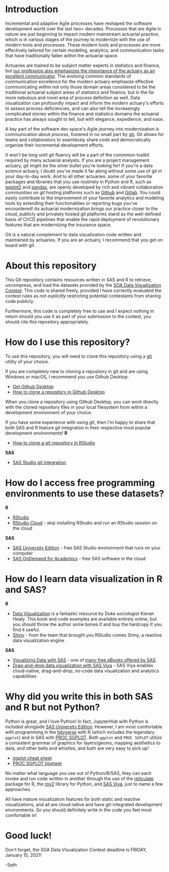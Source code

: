 # Introduction
Incremental and adaptive Agile processes have reshaped the software development world over the last two+ decades. Processes that are Agile in nature are just beginning to impact modern mainstream actuarial practice, which is in various stages of the journey to modernize with the use of modern tools and processes. These modern tools and processes are more effectively tailored for certain modeling, analytics, and communication tasks that have traditionally fallen within the actuarial space.

Actuaries are trained to be subject matter experts in statistics and finance, but [our profession also emphasizes the importance of the actuary as an excellent communicator](https://github.com/bentwheel/asop-viz). The evolving common standards of communication excellence for the modern actuary emphasize effective communicating within not only those domain areas considered to be the traditional actuarial subject areas of statistics and finance, but in the far more nebulous and novel area of *process* definition as well. Data visualization can profoundly impact and inform the modern actuary's efforts to assess process deficiencies, and can also tell the increasingly complicated stories within the finance and statistics domains the actuarial practice has always sought to tell, but with elegance, expedience, and ease. 

A key part of the software dev space's Agile journey into modernization is communication about *process*, fostered in no small part by [git](https://git-scm.com/). Git allows for teams and collaborators to seamlessly share code and democratically organize their incremental development efforts. 

It won't be long until git fluency will be a part of the commmon toolkit required by many actuarial analysts. If you are a project management actuary, git might be the silver bullet you're looking for! If you're a data science actuary, I doubt you've made it far along without some use of git in your day-to-day work. And to all other actuaries: some of your favorite packages and libraries that you use routinely in Python and R, such as [ggplot2](https://github.com/tidyverse/ggplot2) and [pandas](https://github.com/pandas-dev/pandas), are openly developed by rich and vibrant collaboration communities on git hosting platforms such as [Github](https://github.com/) and [Gitlab](https://about.gitlab.com/). You could easily contribute to the improvement of your favorite analytics and modeling tools by extending their functionalities or reporting bugs you've encountered! As actuarial modernization brings our practice closer to the cloud, publicly and privately hosted git platforms stand as the well-defined basis of CI/CD pipelines that enable the rapid deployment of revolutionary features that are modernizing the insurance space.

Git is a natural complement to data visualization code written and maintained by actuaries. If you are an actuary, I recommend that you get on board with git.

# About this repository
This Git repository contains resources written in SAS and R to retrieve, uncompress, and load the datasets provided by the [SOA Data Visualization Contest](https://www.soa.org/research/opportunities/2020-data-visualization-contest/). This code is shared freely, provided I have correctly evaluated the contest rules as *not explicitly* restricting potential contestants from sharing code publicly. 

Furthermore, this code is completely free to use and I expect nothing in return should you use it as part of your submission to the contest, you should cite this repository appropriately.

# How do I use this repository?

To use this repository, you will need to clone this repository using a [git](https://git-scm.com/) utility of your choice.

If you are completely new to cloning a repository in git and are using Windows or macOS, I recommend you use Github Desktop:
- [Get Github Desktop](https://desktop.github.com/)
- [How to clone a repository in Github Desktop](https://docs.github.com/en/free-pro-team@latest/desktop/contributing-and-collaborating-using-github-desktop/cloning-a-repository-from-github-to-github-desktop)

When you clone a repository using Github Desktop, you can work directly with the cloned repository files in your local filesystem from within a development environment of your choice.

If you have some experience with using git, then I'm happy to share that both SAS and R feature git integration in their respective most popular development environments!
**R**
- [How to clone a git repository in RStudio](https://resources.github.com/whitepapers/github-and-rstudio/)

**SAS**
- [SAS Studio git integration](https://go.documentation.sas.com/?cdcId=webeditorcdc&cdcVersion=3.8&docsetId=webeditorug&docsetTarget=p04gbo1x6ajfjyn1jcm1wm33yaad.htm&locale=en)

# How do I access free programming environments to use these datasets?
**R**
- [RStudio](https://rstudio.com/products/rstudio/)
- [RStudio Cloud](https://rstudio.cloud/) - skip installing RStudio and run an RStudio session on the cloud

**SAS**
- [SAS University Edition](https://www.sas.com/en_us/software/university-edition.html) - free SAS Studio environment that runs on your computer
- [SAS OnDemand for Academics](https://www.sas.com/en_us/software/on-demand-for-academics.html) - free SAS software in the cloud

# How do I learn data visualization in R and SAS?
**R**
- [Data Visualization](https://socviz.co/) is a fantastic resource by Duke sociologist Kieran Healy. This book and code examples are available entirely online, but you should throw the author some bones if and buy the hardcopy if you find it useful.
- [Shiny](https://shiny.rstudio.com/tutorial/) - from the team that brought you RStudio comes Shiny, a reactive data visualization engine

**SAS**
- [Visualizing Data with SAS](https://support.sas.com/content/dam/SAS/support/en/books/free-books/vds.pdf) - one of [many free eBooks offered by SAS](https://support.sas.com/en/books/free-books.html).
- [Drag-and-drop data visualization with SAS Viya](https://www.sas.com/en_us/trials.html) - SAS Viya enables cloud-native, drag-and-drop, no-code data visualization and analytics capabilities

# Why did you write this in both SAS and R but not Python?
Python is great, and I love Python! In fact, JupyterHub with Python is included alongside [SAS University Edition](https://www.sas.com/en_us/software/university-edition.html). However, I am most comfortable with programming in the [tidyverse](https://www.tidyverse.org/) with R (which includes the legendary `ggplot`) and in SAS with [PROC SGPLOT](https://go.documentation.sas.com/?cdcId=pgmsascdc&cdcVersion=9.4_3.5&docsetId=grstatproc&docsetTarget=n0yjdd910dh59zn1toodgupaj4v9.htm&locale=en). Both `ggplot` and `PROC SGPLOT` utilize a consistent grammar of graphics for layers/geoms, mapping aesthetics to data, and other bells and whistles, and both are very easy to pick up!

- [ggplot cheat sheet](https://rstudio.com/wp-content/uploads/2015/03/ggplot2-cheatsheet.pdf)
- [PROC SGPLOT tipsheet](https://support.sas.com/rnd/datavisualization/papers/tipsheets/SGF2018_SGPlot_TipSheet_Teal_QR.pdf)

No matter what language you use out of Python/R/SAS, they can each invoke and run code written in another through the use of the [reticulate](https://rstudio.github.io/reticulate/) package for R, the [rpy2](https://pypi.org/project/rpy2/) library for Python, and [SAS Viya](https://www.sas.com/en_us/software/viya.html), just to name a few approaches. 

All have mature visualization features for both static and reactive visualizations, and all are cloud native and have git-integrated development environments. So you should definitely write in the code you feel most comfortable in!

# Good luck!
Don't forget, the SOA Data Visualization Contest deadline is FRIDAY, January 15, 2021!

-Seth
